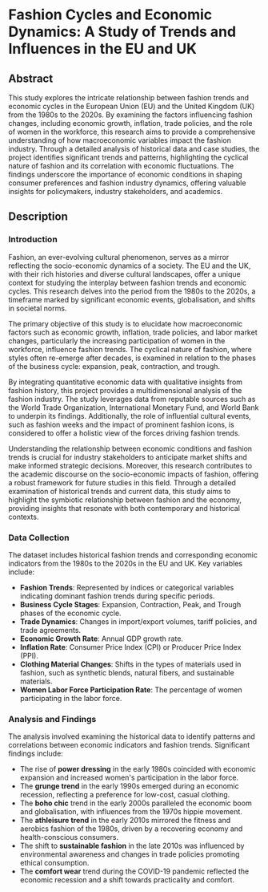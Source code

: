 # Fashion Cycles and Economic Dynamics: A Study of Trends and Influences in the EU and UK

## Abstract

This study explores the intricate relationship between fashion trends and economic cycles in the European Union (EU) and the United Kingdom (UK) from the 1980s to the 2020s. By examining the factors influencing fashion changes, including economic growth, inflation, trade policies, and the role of women in the workforce, this research aims to provide a comprehensive understanding of how macroeconomic variables impact the fashion industry. Through a detailed analysis of historical data and case studies, the project identifies significant trends and patterns, highlighting the cyclical nature of fashion and its correlation with economic fluctuations. The findings underscore the importance of economic conditions in shaping consumer preferences and fashion industry dynamics, offering valuable insights for policymakers, industry stakeholders, and academics.

## Description

### Introduction

Fashion, an ever-evolving cultural phenomenon, serves as a mirror reflecting the socio-economic dynamics of a society. The EU and the UK, with their rich histories and diverse cultural landscapes, offer a unique context for studying the interplay between fashion trends and economic cycles. This research delves into the period from the 1980s to the 2020s, a timeframe marked by significant economic events, globalisation, and shifts in societal norms.

The primary objective of this study is to elucidate how macroeconomic factors such as economic growth, inflation, trade policies, and labor market changes, particularly the increasing participation of women in the workforce, influence fashion trends. The cyclical nature of fashion, where styles often re-emerge after decades, is examined in relation to the phases of the business cycle: expansion, peak, contraction, and trough.

By integrating quantitative economic data with qualitative insights from fashion history, this project provides a multidimensional analysis of the fashion industry. The study leverages data from reputable sources such as the World Trade Organization, International Monetary Fund, and World Bank to underpin its findings. Additionally, the role of influential cultural events, such as fashion weeks and the impact of prominent fashion icons, is considered to offer a holistic view of the forces driving fashion trends.

Understanding the relationship between economic conditions and fashion trends is crucial for industry stakeholders to anticipate market shifts and make informed strategic decisions. Moreover, this research contributes to the academic discourse on the socio-economic impacts of fashion, offering a robust framework for future studies in this field. Through a detailed examination of historical trends and current data, this study aims to highlight the symbiotic relationship between fashion and the economy, providing insights that resonate with both contemporary and historical contexts.

### Data Collection

The dataset includes historical fashion trends and corresponding economic indicators from the 1980s to the 2020s in the EU and UK. Key variables include:

- **Fashion Trends**: Represented by indices or categorical variables indicating dominant fashion trends during specific periods.
- **Business Cycle Stages**: Expansion, Contraction, Peak, and Trough phases of the economic cycle.
- **Trade Dynamics**: Changes in import/export volumes, tariff policies, and trade agreements.
- **Economic Growth Rate**: Annual GDP growth rate.
- **Inflation Rate**: Consumer Price Index (CPI) or Producer Price Index (PPI).
- **Clothing Material Changes**: Shifts in the types of materials used in fashion, such as synthetic blends, natural fibers, and sustainable materials.
- **Women Labor Force Participation Rate**: The percentage of women participating in the labor force.

### Analysis and Findings

The analysis involved examining the historical data to identify patterns and correlations between economic indicators and fashion trends. Significant findings include:

- The rise of **power dressing** in the early 1980s coincided with economic expansion and increased women's participation in the labor force.
- The **grunge trend** in the early 1990s emerged during an economic recession, reflecting a preference for low-cost, casual clothing.
- The **boho chic** trend in the early 2000s paralleled the economic boom and globalisation, with influences from the 1970s hippie movement.
- The **athleisure trend** in the early 2010s mirrored the fitness and aerobics fashion of the 1980s, driven by a recovering economy and health-conscious consumers.
- The shift to **sustainable fashion** in the late 2010s was influenced by environmental awareness and changes in trade policies promoting ethical consumption.
- The **comfort wear** trend during the COVID-19 pandemic reflected the economic recession and a shift towards practicality and comfort.


